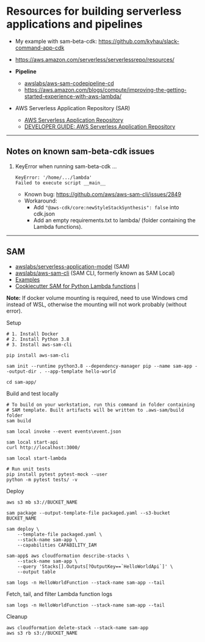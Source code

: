 # Resources for building serverless applications and pipelines

- My example with sam-beta-cdk: https://github.com/kyhau/slack-command-app-cdk

- https://aws.amazon.com/serverless/serverlessrepo/resources/

-  **Pipeline**
   - [awslabs/aws-sam-codepipeline-cd](https://github.com/awslabs/aws-sam-codepipeline-cd)
   - https://aws.amazon.com/blogs/compute/improving-the-getting-started-experience-with-aws-lambda/

- AWS Serverless Application Repository (SAR)
   - [AWS Serverless Application Repository](https://aws.amazon.com/serverless/serverlessrepo/)
   - [DEVELOPER GUIDE: AWS Serverless Application Repository](
        https://docs.aws.amazon.com/serverlessrepo/latest/devguide/what-is-serverlessrepo.html)

---

## Notes on known sam-beta-cdk issues

1. KeyError when running sam-beta-cdk ...
   ```
   KeyError: '/home/.../lambda'
   Failed to execute script __main__
   ```
   - Known bug: https://github.com/aws/aws-sam-cli/issues/2849
   - Workaround:
      - Add `"@aws-cdk/core:newStyleStackSynthesis": false` into cdk.json
      - Add an empty requirements.txt to lambda/ (folder containing the Lambda functions).

---

## SAM

- [awslabs/serverless-application-model](https://github.com/awslabs/serverless-application-model) (SAM)
- [awslabs/aws-sam-cli](https://github.com/awslabs/aws-sam-cli) (SAM CLI, formerly known as SAM Local)
- [Examples](https://github.com/awslabs/serverless-application-model/tree/master/examples/2016-10-31)
- [Cookiecutter SAM for Python Lambda functions](https://github.com/aws-samples/cookiecutter-aws-sam-python) |


**Note:**
If docker volume mounting is required, need to use Windows cmd instead of WSL,
otherwise the mounting will not work probably (without error).

Setup
```
# 1. Install Docker
# 2. Install Python 3.8
# 3. Install aws-sam-cli

pip install aws-sam-cli

sam init --runtime python3.8 --dependency-manager pip --name sam-app --output-dir . --app-template hello-world

cd sam-app/
```

Build and test locally
```
# To build on your workstation, run this command in folder containing
# SAM template. Built artifacts will be written to .aws-sam/build folder
sam build

sam local invoke --event events\event.json

sam local start-api
curl http://localhost:3000/

sam local start-lambda

# Run unit tests
pip install pytest pytest-mock --user
python -m pytest tests/ -v
```

Deploy
```
aws s3 mb s3://BUCKET_NAME

sam package --output-template-file packaged.yaml --s3-bucket BUCKET_NAME

sam deploy \
    --template-file packaged.yaml \
    --stack-name sam-app \
    --capabilities CAPABILITY_IAM

sam-app$ aws cloudformation describe-stacks \
    --stack-name sam-app \
    --query 'Stacks[].Outputs[?OutputKey==`HelloWorldApi`]' \
    --output table

sam logs -n HelloWorldFunction --stack-name sam-app --tail
```

Fetch, tail, and filter Lambda function logs
```
sam logs -n HelloWorldFunction --stack-name sam-app --tail
```

Cleanup
```
aws cloudformation delete-stack --stack-name sam-app
aws s3 rb s3://BUCKET_NAME
```
